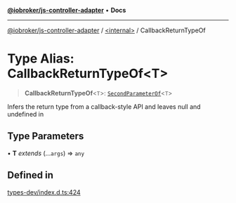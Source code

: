 [**@iobroker/js-controller-adapter**](../../README.md) • **Docs**

***

[@iobroker/js-controller-adapter](../../globals.md) / [\<internal\>](../README.md) / CallbackReturnTypeOf

# Type Alias: CallbackReturnTypeOf\<T\>

> **CallbackReturnTypeOf**\<`T`\>: [`SecondParameterOf`](SecondParameterOf.md)\<`T`\>

Infers the return type from a callback-style API and leaves null and undefined in

## Type Parameters

• **T** *extends* (...`args`) => `any`

## Defined in

[types-dev/index.d.ts:424](https://github.com/ioBroker/ioBroker.js-controller/blob/db3148f4f009815e1f45f53311ac77bd26045ce1/packages/types-dev/index.d.ts#L424)
